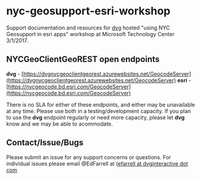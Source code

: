 # nyc-geosupport-esri-workshop
Support documentation and resources for [dvg](http://www.dvginteractive.com/) hosted "using NYC Geosupport in esri apps" workshop at Microsoft Technology Center 3/1/2017.

## NYCGeoClientGeoREST open endpoints
**dvg** - [https://dvgnycgeoclientgeorest.azurewebsites.net/GeocodeServer](https://dvgnycgeoclientgeorest.azurewebsites.net/GeocodeServer)
**esri** - [https://nycgeocode.bd.esri.com/GeocodeServer](https://nycgeocode.bd.esri.com/GeocodeServer)

There is no SLA for either of these endpoints, and either may be unavailable at any time. Please use both in a testing/development capacity. If you plan to use the **dvg** endpoint regularly or need more capacity, please let **dvg** know and we may be able to acommodate.

## Contact/Issue/Bugs
Please submit an issue for any support concerns or questions. For individual issues please email @EdFarrell at ([efarrell at dvginteractive dot com](efarrell@dvginteractive.com)
